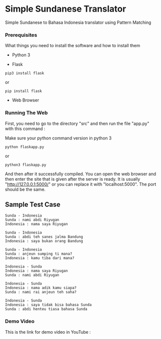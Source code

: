 # Simple Sundanese Translator
Simple Sundanese to Bahasa Indonesia translator using Pattern Matching

### Prerequisites

What things you need to install the software and how to install them

* Python 3

* Flask
```
pip3 install flask
```
or

```
pip install flask
```
* Web Browser

### Running The Web

First, you need to go to the directory "src" and then run the file "app.py" with this command :

Make sure your python command version in python 3

```
python flaskapp.py
```
or
```
python3 flaskapp.py
```
And then after it successfully compiled. You can open the web browser and then enter the site that is given after the server is ready. It is usually "http://127.0.0.1:5000/" or you can replace it with "localhost:5000". The port should be the same.

## Sample Test Case
```
Sunda - Indonesia
Sunda : nami abdi Riyugan
Indonesia : nama saya Riyugan
```

```
Sunda - Indonesia
Sunda : abdi teh sanes jalma Bandung
Indonesia : saya bukan orang Bandung
```

```
Sunda - Indonesia
Sunda : anjeun sumping ti mana?
Indonesia : kamu tiba dari mana?
```

```
Indonesia - Sunda
Indonesia : nama saya Riyugan
Sunda : nami abdi Riyugan
```

```
Indonesia - Sunda
Indonesia : nama adik kamu siapa?
Sunda : nami rai anjeun teh saha?
```

```
Indonesia - Sunda
Indonesia : saya tidak bisa bahasa Sunda
Sunda : abdi henteu tiasa bahasa Sunda
```

### Demo Video

This is the link for demo video in YouTube :

